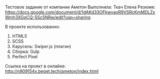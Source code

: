 Тестовое задание от компании Аметон
Выполнила: Ткач Елена 
Резюме: https://docs.google.com/document/d/1dAKd33OFkwvaoR9VSRcKmMDLZsWmh3XGqCQ-5Sc5NRw/edit?usp=sharing


В проекте использованно:
1. HTML5
2. SCSS
3. Карусель: Swiper.js (плагин)
4. Cборка: Gulp
5. Perfect Pixel 

Ссылка на проект в онлайне: http://n909154x.beget.tech/ameton/index.html

